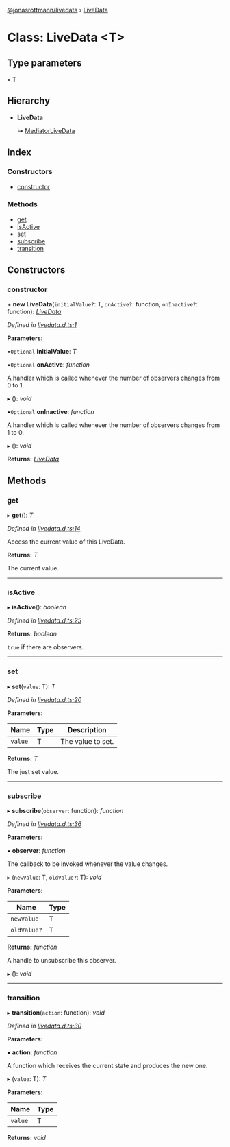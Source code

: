 [@jonasrottmann/livedata](../README.md) › [LiveData](livedata.md)

# Class: LiveData <**T**>

## Type parameters

▪ **T**

## Hierarchy

* **LiveData**

  ↳ [MediatorLiveData](mediatorlivedata.md)

## Index

### Constructors

* [constructor](livedata.md#constructor)

### Methods

* [get](livedata.md#get)
* [isActive](livedata.md#isactive)
* [set](livedata.md#set)
* [subscribe](livedata.md#subscribe)
* [transition](livedata.md#transition)

## Constructors

###  constructor

\+ **new LiveData**(`initialValue?`: T, `onActive?`: function, `onInactive?`: function): *[LiveData](livedata.md)*

*Defined in [livedata.d.ts:1](https://github.com/jonasrottmann/livedata/blob/master/livedata.d.ts#L1)*

**Parameters:**

▪`Optional`  **initialValue**: *T*

▪`Optional`  **onActive**: *function*

A handler which is called whenever the number of observers changes from 0 to 1.

▸ (): *void*

▪`Optional`  **onInactive**: *function*

A handler which is called whenever the number of observers changes from 1 to 0.

▸ (): *void*

**Returns:** *[LiveData](livedata.md)*

## Methods

###  get

▸ **get**(): *T*

*Defined in [livedata.d.ts:14](https://github.com/jonasrottmann/livedata/blob/master/livedata.d.ts#L14)*

Access the current value of this LiveData.

**Returns:** *T*

The current value.

___

###  isActive

▸ **isActive**(): *boolean*

*Defined in [livedata.d.ts:25](https://github.com/jonasrottmann/livedata/blob/master/livedata.d.ts#L25)*

**Returns:** *boolean*

`true` if there are observers.

___

###  set

▸ **set**(`value`: T): *T*

*Defined in [livedata.d.ts:20](https://github.com/jonasrottmann/livedata/blob/master/livedata.d.ts#L20)*

**Parameters:**

Name | Type | Description |
------ | ------ | ------ |
`value` | T | The value to set. |

**Returns:** *T*

The just set value.

___

###  subscribe

▸ **subscribe**(`observer`: function): *function*

*Defined in [livedata.d.ts:36](https://github.com/jonasrottmann/livedata/blob/master/livedata.d.ts#L36)*

**Parameters:**

▪ **observer**: *function*

The callback to be invoked whenever the value changes.

▸ (`newValue`: T, `oldValue?`: T): *void*

**Parameters:**

Name | Type |
------ | ------ |
`newValue` | T |
`oldValue?` | T |

**Returns:** *function*

A handle to unsubscribe this observer.

▸ (): *void*

___

###  transition

▸ **transition**(`action`: function): *void*

*Defined in [livedata.d.ts:30](https://github.com/jonasrottmann/livedata/blob/master/livedata.d.ts#L30)*

**Parameters:**

▪ **action**: *function*

A function which receives the current state and produces the new one.

▸ (`value`: T): *T*

**Parameters:**

Name | Type |
------ | ------ |
`value` | T |

**Returns:** *void*
